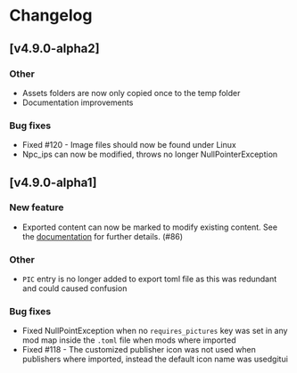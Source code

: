 # Changelog

## [v4.9.0-alpha2]

### Other
- Assets folders are now only copied once to the temp folder
- Documentation improvements

### Bug fixes
- Fixed #120 - Image files should now be found under Linux
- Npc_ips can now be modified, throws no longer NullPointerException

## [v4.9.0-alpha1]

### New feature
- Exported content can now be marked to modify existing content. See the [documentation](documentation_for_mod_creators.md) for further details. (#86)

### Other
- `PIC` entry is no longer added to export toml file as this was redundant and could caused confusion

### Bug fixes
- Fixed NullPointException when no `requires_pictures` key was set in any mod map inside the `.toml` file when mods where imported
- Fixed #118 - The customized publisher icon was not used when publishers where imported, instead the default icon name was usedgitui
